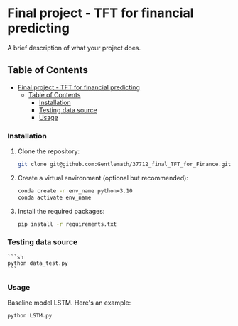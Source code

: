 # Final project - TFT for financial predicting

A brief description of what your project does.

## Table of Contents

- [Final project - TFT for financial predicting](#final-project---tft-for-financial-predicting)
  - [Table of Contents](#table-of-contents)
    - [Installation](#installation)
    - [Testing data source](#testing-data-source)
    - [Usage](#usage)

### Installation

1. Clone the repository:
    ```sh
    git clone git@github.com:Gentlemath/37712_final_TFT_for_Finance.git
    ```
2. Create a virtual environment (optional but recommended):
    ```sh
    conda create -n env_name python=3.10
    conda activate env_name
    ```
3. Install the required packages:
    ```sh
    pip install -r requirements.txt
    ```
### Testing data source
    ```sh
    python data_test.py
    ```

### Usage

Baseline model LSTM. Here's an example:

```sh
python LSTM.py
